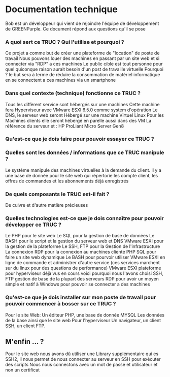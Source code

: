 # Documentation technique    Bob est un développeur qui vient de rejoindre l'équipe de développement de GREENPurple. Ce document répond aux questions qu'il se pose   ### A quoi sert ce TRUC ? Qui l'utilise et pourquoi ?Ce projet a comme but de créer une plateforme de "location" de poste de travail Nous pouvons louer des machines en passant par un site web et si connecter via "RDP" a ces machines  Le public cible est tout personne pour quel quiconque raison aurait besoin d'un post de travaille virtuelle   Pourquoi ? le but sera à terme de réduire la consommation de matériel informatique en se connectent a ces machines via un smartphone   ### Dans quel contexte (technique) fonctionne ce TRUC ?  Tous les diffèrent service sont hébergés sur une machines  Cette machine fera Hyperviseur avec VMware ESXI 6.5.0 comme system d'opération Le DNS, le serveur web seront Hébergé sur une machine Virtuel Linux Pour les Machines clients elle seront hébergé en parelle aussi dans des VM  La référence du serveur et : HP ProLiant Micro Server Gen8 ### Qu'est-ce que je dois faire pour pouvoir essayer ce TRUC ?  ### Quelles sont les données / informations que ce TRUC manipule ? Le système manipule des machines virtuelles à la demande du client.  Il y a une base de donnée pour le site web qui répertorie les compte client, les offres de commandes et les abonnements déjà enregistrés  ### De quels composants le TRUC est-il fait ?   De cuivre et d'autre matière précieuses   ### Quelles technologies est-ce que je dois connaître pour pouvoir développer ce TRUC ?   Le PHP pour le site web Le SQL pour la gestion de base de données Le BASH pour le script et la gestion du serveur web et DNS VMware ESXI pour la gestion de la plateforme Le SSH, FTP pour la Gestion de l'infrastructure La connexion RDP pour la connexion au machines cliente PHP SQL pour faire un site web dynamiqueLe BASH pour pourvoir utiliser VMware ESXI en ligne de commande et administrer d'autre service (ces services marchent sur du linux pour des questions de performance) VMware ESXI plateforme pour hyperviseur déjà vus en cours voici pourquoi nous l'avons choisiSSH, FTP gestion de base de la plupart des serveurs  RDP pour avoir un moyen simple et natif à Windows pour pouvoir se connecter a des machines ### Qu'est-ce que je dois installer sur mon poste de travail pour pouvoir commencer à bosser sur ce TRUC ?  Pour le site Web: Un éditeur PHP, une base de donnée MYSQL Les données de la base ainsi que le site web  Pour l'hyperviseur Un navigateur, un client SSH, un client FTP.   ## M'enfin ... ?Pour le site web nous avons dû utiliser une Library supplémentaire qui es SSH2, il nous permet de nous connecter au serveur en SSH pour exécuter des scriptsNous nous connectons avec un mot de passe et utilisateur et non un certificat    